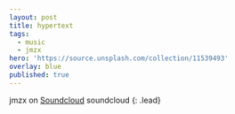 ```yaml
---
layout: post
title: hypertext
tags:
  - music
  - jmzx
hero: 'https://source.unsplash.com/collection/11539493'
overlay: blue
published: true
---
```

jmzx on [Soundcloud](https://www.soundcloud.com/jmzx/dealin-minds-preview)
soundcloud
{: .lead}
[^1]: soundcloud
